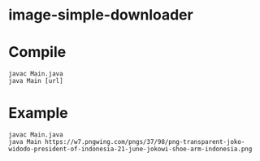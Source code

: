 # image-simple-downloader

# Compile

```
javac Main.java
java Main [url]
```

# Example

```
javac Main.java
java Main https://w7.pngwing.com/pngs/37/98/png-transparent-joko-widodo-president-of-indonesia-21-june-jokowi-shoe-arm-indonesia.png
```
